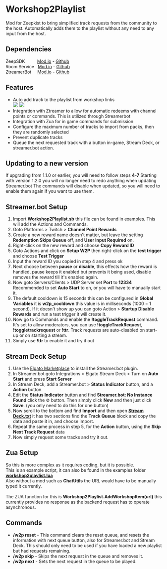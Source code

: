 # Workshop2Playlist
Mod for Zeepkist to bring simplified track requests from the community to the host. Automatically adds them to the playlist without any need to any input from the host.

## Dependencies
ZeepSDK&nbsp;&nbsp;&nbsp;&nbsp;&nbsp;&nbsp;&nbsp;&nbsp;&nbsp;&nbsp;[Mod.io](https://mod.io/g/zeepkist/m/zeepsdk) - [Github](https://github.com/donderjoekel/ZeepSDK/)<br>
Room Service&nbsp;&nbsp;&nbsp;[Mod.io](https://mod.io/g/zeepkist/m/room-service) - [Github](https://github.com/Kilandor/RoomService)<br>
ZtreamerBot&nbsp;&nbsp;&nbsp;&nbsp;&nbsp;[Mod.io](https://mod.io/g/zeepkist/m/ztreamerbot) - [Github](https://github.com/Kilandor/ZtreamerBot)

## Features
- Auto add track to the playlist from workshop links<br />
  ![](https://zeepkist.kilandor.com/mods/workshop2playlist/images/added_tracks.png)
  ![](https://zeepkist.kilandor.com/mods/workshop2playlist/images/added_tracks_2.png)
- Integration with Ztreamer to allow for automatic redeems with channel points or commands. This is utilized through Streamerbot
- Integration with Zua for in game commands for submission
- Configure the maximum number of tracks to import from packs, then they are randomly selected
- Prevent duplicate tracks
- Queue the next requested track with a button in-game, Stream Deck, or streamer.bot action.

## Updating to a new version
If upgrading from 1.1.0 or earlier, you will need to follow steps **4-7**
Starting with version 1.2.0 you will no longer need to redo anything when updating Streamer.bot
The commands will disable when updated, so you will need to enable them again if you want to use them.


## Streamer.bot Setup
1. Import **[Workshop2Playlist.sb](Examples/Workshop2Playlist.sb)** this file can be found in examples. This will add the Actions and Commands.
2. Goto Platforms > Twitch > **Channel Point Rewards**
3. Create a new reward name doesn't matter, but leave the setting **Redemption Skips Queue** off, and **User Input Required** on.
4. Right-click on the new reward and choose **Copy Reward ID**
5. Goto Actions and click on **Setup W2P** then right-click on the **test trigger** and choose **Test Trigger**
6. Input the reward ID you copied in step 4 and press ok
7. Next choose between **pause** or **disable**, this effects how the reward is handled, pause keeps it enabled but prevents it being used, disable removes the reward till it's enabled again. 
8. Now goto Servers/Clients > UDP Server set **Port** to **12334** Recommended to set **Auto Start** to on, or you will have to manually start it. 
9. The default cooldown is 15 seconds this can be configured in **Global Variables** it is **w2p_cooldown** this value is in milliseconds (1000 = 1 second). If it doesn't show up you can goto Action > **Startup Disable Rewards** and run a test trigger it will create it. 
10. Now go to Commands and enable the **!toggleTrackRequest** command. It's set to allow moderators, you can use **!toggleTrackRequest**, **!toggletrackrequest** or **!ttr**. Track requests are auto-disabled on start-up or on starting a stream. 
11. Simply use **!ttr** to enable it and try it out

## Stream Deck Setup
1. Use the [Elgato Marketplace](https://marketplace.elgato.com/product/streamerbot-5c942a07-4bf6-4207-a2f2-f8599c398f2a) to install the Streamer.bot plugin.
2. In Streamer.bot goto Integrations > Elgato Stream Deck > Turn on **Auto Start** and press **Start Server**
3. In Stream Deck, add a Streamer.bot > **Status Indicator** button, and a **Action** button.
4. Edit the **Status Indicator** button and find **Streamer.bot: No Instance Found** click the ⚙️ button. Then simply click **New** and then just click **Save**. (you only need to do this for one button)
5. Now scroll to the bottom and find **Import** and then open **[Stream Deck.txt](Examples/StreamDeck.txt)** it has two sections find the **Track Queue** block and copy the data and paste it in, and choose import.
6. Repeat the same process in step 5, for the **Action** button, using the **Skip Next Track Request** data
6. Now simply request some tracks and try it out.

## Zua Setup
So this is more complex as it requires coding, but it is possible.<br>
This is an example script, it can also be found in the examples folder **[workshop2playlist.lua](Examples/workshop2playlist.lua)**<br>
Also without a mod such as **ChatUtils** the URL would have to be manually typed it currently.<br><br>
The ZUA function for this is **Workshop2Playlist.AddWorkshopItem(url)** this currently provides no response as the backend request has to operate asynchronous.

## Commands
- **/w2p reset** - This command clears the reset queue, and resets the information with next queue button, also for Streamer.bot and Stream Deck. This should only need to be used if you have loaded a new playlist but had requests remaining.
- **/w2p skip**  - Skips the next request in the queue and removes it.
- **/w2p next**  - Sets the next request in the queue to be played.
 